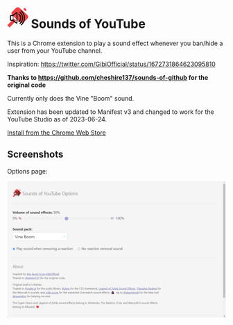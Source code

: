 # ![icon](extension/icon48.png) Sounds of YouTube

This is a Chrome extension to play a sound effect whenever you ban/hide a user from your YouTube channel. 

Inspiration: https://twitter.com/GibiOfficial/status/1672731864623095810


**Thanks to https://github.com/cheshire137/sounds-of-github for the original code**

Currently only does the Vine "Boom" sound.

Extension has been updated to Manifest v3 and changed to work for the YouTube Studio as of 2023-06-24.

[Install from the Chrome Web Store](https://chrome.google.com/webstore/detail/sounds-of-youtube/plaiacjahnehfkcmlcbfommmnhpkobai)

## Screenshots

Options page:

![screenshot of options](https://raw.githubusercontent.com/ergosteur/sounds-of-youtube/master/screenshot.png)
